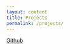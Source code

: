 ```yaml
---
layout: content
title: Projects
permalink: /projects/
---
```


[Github](https://github.com/bspeice)
